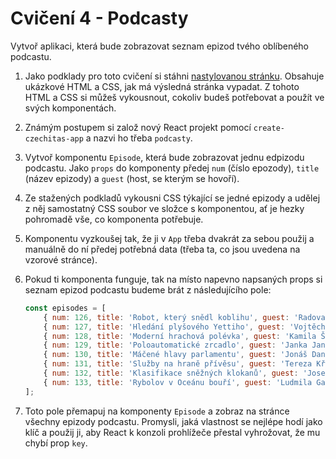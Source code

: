 # Cvičení 4 - Podcasty

Vytvoř aplikaci, která bude zobrazovat seznam epizod tvého oblíbeného podcastu.

1. Jako podklady pro toto cvičení si stáhni [nastylovanou stránku](podcasty-zadani.zip). Obsahuje ukázkové HTML a CSS, jak má výsledná stránka vypadat. Z tohoto HTML a CSS si můžeš vykousnout, cokoliv budeš potřebovat a použít ve svých komponentách.

2. Známým postupem si založ nový React projekt pomocí `create-czechitas-app` a nazvi ho třeba `podcasty`.

3. Vytvoř komponentu `Episode`, která bude zobrazovat jednu edpizodu podcastu. Jako `props` do komponenty předej `num` (číslo epozody), `title` (název epizody) a `guest` (host, se kterým se hovoří).

4. Ze stažených podkladů vykousni CSS týkající se jedné epizody a udělej z něj samostatný CSS soubor ve složce s komponentou, ať je hezky pohromadě vše, co komponenta potřebuje.

5. Komponentu vyzkoušej tak, že ji v `App` třeba dvakrát za sebou použij a manuálně do ní předej potřebná data (třeba ta, co jsou uvedena na vzorové stránce).

6. Pokud ti komponenta funguje, tak na místo napevno napsaných props si seznam epizod podcastu budeme brát z následujícího pole:

	```js
	const episodes = [
		{ num: 126, title: 'Robot, který snědl koblihu', guest: 'Radovan Siwek' },
		{ num: 127, title: 'Hledání plyšového Yettiho', guest: 'Vojtěch Ryba' },
		{ num: 128, title: 'Moderní hrachová polévka', guest: 'Kamila Štancová' },
		{ num: 129, title: 'Poloautomatické zrcadlo', guest: 'Janka Janovská' },
		{ num: 130, title: 'Máčené hlavy parlamentu', guest: 'Jonáš Daněk' },
		{ num: 131, title: 'Služby na hraně přívěsu', guest: 'Tereza Křivánková' },
		{ num: 132, title: 'Klasifikace sněžných klokanů', guest: 'Josef Stix' },
		{ num: 133, title: 'Rybolov v Oceánu bouří', guest: 'Ludmila Gajová' },
	];
	```

7. Toto pole přemapuj na komponenty `Episode` a zobraz na stránce všechny epizody podcastu. Promysli, jaká vlastnost se nejlépe hodí jako klíč a použij ji, aby React k konzoli prohlížeče přestal vyhrožovat, že mu chybí prop `key`.
